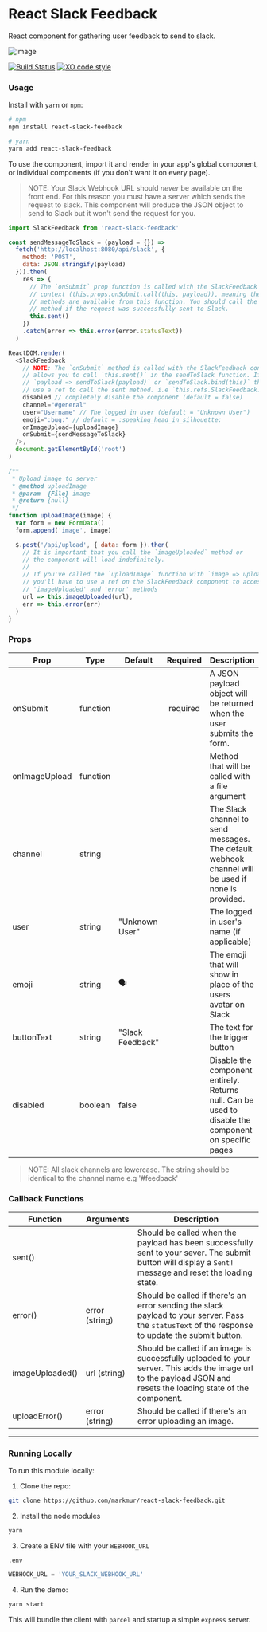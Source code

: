 # React Slack Feedback

React component for gathering user feedback to send to slack.

![image](http://res.cloudinary.com/di0xuztdq/image/upload/v1471245001/uehkqqfarpue7auonqol.gif)

[![Build Status](https://travis-ci.org/markmur/react-slack-feedback.svg?branch=master)](https://travis-ci.org/markmur/react-slack-feedback)
[![XO code style](https://img.shields.io/badge/code_style-XO-5ed9c7.svg)](https://github.com/xojs/xo)

### Usage

Install with `yarn` or `npm`:

```bash
# npm
npm install react-slack-feedback

# yarn
yarn add react-slack-feedback
```

To use the component, import it and render in your app's global component,
or individual components (if you don't want it on every page).

> NOTE:
> Your Slack Webhook URL should _never_ be available on the front end.
> For this reason you must have a server which sends the request to slack.
> This component will produce the JSON object to send to Slack but it won't send
> the request for you.

```js
import SlackFeedback from 'react-slack-feedback'

const sendMessageToSlack = (payload = {}) =>
  fetch('http://localhost:8080/api/slack', {
    method: 'POST',
    data: JSON.stringify(payload)
  })).then(
    res => {
      // The `onSubmit` prop function is called with the SlackFeedback component
      // context (this.props.onSubmit.call(this, payload)), meaning the component
      // methods are available from this function. You should call the `sent`
      // method if the request was successfully sent to Slack.
      this.sent()
    })
    .catch(error => this.error(error.statusText))
  )

ReactDOM.render(
  <SlackFeedback
    // NOTE: The `onSubmit` method is called with the SlackFeedback context which
    // allows you to call `this.sent()` in the sendToSlack function. If you use
    // `payload => sendToSlack(payload)` or `sendToSlack.bind(this)` then you must
    // use a ref to call the sent method. i.e `this.refs.SlackFeedback.sent();`
    disabled // completely disable the component (default = false)
    channel="#general"
    user="Username" // The logged in user (default = "Unknown User")
    emoji=":bug:" // default = :speaking_head_in_silhouette:
    onImageUpload={uploadImage}
    onSubmit={sendMessageToSlack}
  />,
  document.getElementById('root')
)

/**
 * Upload image to server
 * @method uploadImage
 * @param  {File} image
 * @return {null}
 */
function uploadImage(image) {
  var form = new FormData()
  form.append('image', image)

  $.post('/api/upload', { data: form }).then(
    // It is important that you call the `imageUploaded` method or
    // the component will load indefinitely.
    //
    // If you've called the `uploadImage` function with `image => uploadImage(image)`,
    // you'll have to use a ref on the SlackFeedback component to access the
    // 'imageUploaded' and 'error' methods
    url => this.imageUploaded(url),
    err => this.error(err)
  )
}
```

### Props

| Prop          | Type     | Default          | Required | Description                                                                                          |
| ------------- | -------- | ---------------- | :------: | ---------------------------------------------------------------------------------------------------- |
| onSubmit      | function |                  | required | A JSON payload object will be returned when the user submits the form.                               |
| onImageUpload | function |                  |          | Method that will be called with a file argument                                                      |
| channel       | string   |                  |          | The Slack channel to send messages. The default webhook channel will be used if none is provided.    |
| user          | string   | "Unknown User"   |          | The logged in user's name (if applicable)                                                            |
| emoji         | string   | 🗣                |          | The emoji that will show in place of the users avatar on Slack                                       |
| buttonText    | string   | "Slack Feedback" |          | The text for the trigger button                                                                      |
| disabled      | boolean  | false            |          | Disable the component entirely. Returns null. Can be used to disable the component on specific pages |

> NOTE:
> All slack channels are lowercase. The string should be identical to the channel name e.g '#feedback'

### Callback Functions

| Function        | Arguments      | Description                                                                                                                                                      |
| --------------- | -------------- | ---------------------------------------------------------------------------------------------------------------------------------------------------------------- |
| sent()          |                | Should be called when the payload has been successfully sent to your sever. The submit button will display a `Sent!` message and reset the loading state.        |
| error()         | error (string) | Should be called if there's an error sending the slack payload to your server. Pass the `statusText` of the response to update the submit button.                |
| imageUploaded() | url (string)   | Should be called if an image is successfully uploaded to your server. This adds the image url to the payload JSON and resets the loading state of the component. |
| uploadError()   | error (string) | Should be called if there's an error uploading an image.                                                                                                         |

---

### Running Locally

To run this module locally:

1.  Clone the repo:

```bash
git clone https://github.com/markmur/react-slack-feedback.git
```

2.  Install the node modules

```bash
yarn
```

3.  Create a ENV file with your `WEBHOOK_URL`

`.env`

```js
WEBHOOK_URL = 'YOUR_SLACK_WEBHOOK_URL'
```

4.  Run the demo:

```bash
yarn start
```

This will bundle the client with `parcel` and startup a simple `express` server.
